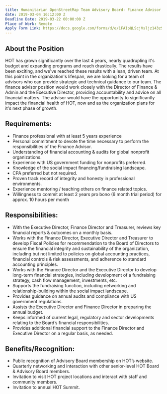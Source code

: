 ```yaml
---
title: Humanitarian OpenStreetMap Team Advisory Board- Finance Advisor
date: 2019-03-04 16:12:00 Z
Deadline Date: 2019-03-22 00:00:00 Z
Place of Work: Remote
Apply Form Link: https://docs.google.com/forms/d/e/1FAIpQLScjVsljz143zSq3wwgrbc9ki8N0kYQ72viM88n0y8gIL2-fHA/viewform
---
```


## About the Position
HOT has grown significantly over the last 4 years, nearly quadrupling it's budget and expanding programs and reach drastically. The results have been exciting, and we've reached these results with a lean, driven team. At this point in the organization's lifespan, we are looking for a team of advisors who can provide strategic and technical guidance to our team. The finance advisor position would work closely with the Director of Finance & Admin and the Executive Director, providing accountability and advice on all financial matters. The advisor would have the opportunity to significantly impact the financial health of HOT, now and as the organization plans for it's next phase of growth.
 
## Requirements:
* Finance professional with at least 5 years experience
* Personal commitment to devote the time necessary to perform the responsibilities of the Finance Advisor.
* Understanding of financial accounting & audits for global nonprofit organizations.
* Experience with US government funding for nonprofits preferred.
* Knowledge of the social impact financing/fundraising landscape.
* CPA preferred but not required.
* Proven track record of integrity and honesty in professional environments.
* Experience mentoring / teaching others on finance related topics.
* Willingness to commit at least 2 years pro bono (6 month trial period) for approx. 10 hours per month

## Responsibilities:
* With the Executive Director, Finance Director and Treasurer, reviews key financial reports & outcomes on a monthly basis.
* Works with the Finance Director, Executive Director and Treasurer to develop Fiscal Policies for recommendation to the Board of Directors to ensure the financial integrity and sustainability of the organization, including but not limited to policies on global accounting practices, financial controls & risk assessments, and adherence to standard accounting principles. 
* Works with the Finance Director and the Executive Director to develop long-term financial strategies, including development of a fundraising strategy, cash flow management, investments, etc.
* Supports the fundraising function, including networking and relationship-building within the social impact landscape. 
* Provides guidance on annual audits and compliance with US government regulations.
* Assists the Executive Director and Finance Director in preparing the annual budget.
* Keeps informed of current legal, regulatory and sector developments relating to the Board’s financial responsibilities.
* Provides additional financial support to the Finance Director and Executive Director on a regular basis, as needed.

## Benefits/Recognition:
* Public recognition of Advisory Board membership on HOT’s website.
* Quarterly networking and interaction with other senior-level HOT Board & Advisory Board members.
* Invitation to visit HOT project locations and interact with staff and community members.
* Invitation to annual HOT Summit.
